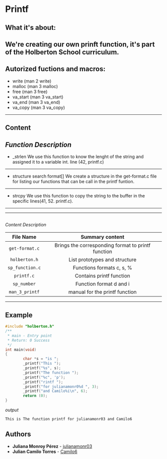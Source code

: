 # Printf

## What it's about:
We're creating our own prinft function, it's part of the Holberton School curriculum.
---
## Autorized fuctions and macros:
* write (man 2 write)
* malloc (man 3 malloc)
* free (man 3 free)
* va_start (man 3 va_start)
* va_end (man 3 va_end)
* va_copy (man 3 va_copy)
---
## Content
*Function Description*
----
- _strlen
 We use this function to know the lenght of the string and assigned it to a variable int. line (42, printf.c)
----
- structure search format[]
We create a structure in the get-format.c file for listing our functions that can be call in the printf funtion.
----
- strcpy
We use this function to copy the string to the buffer in the specific lines(41, 52. printf.c).
-----

-----
##
*Content Description*

| 	File Name   |				 Summary content				   |
|  		:---:   | 		     		:---: 	 					   |
|`get-format.c` |Brings the corresponding format to printf function|
|`holberton.h`  |List prototypes and structure					   |
|`sp_function.c`|Functions formats c, s, %  					   |
|`printf.c`	    |Contains printf function						   |
|`sp_number`	|Function format d and i						   |
|`man_3_printf`	|manual for the printf function					   |

------
## Example

```C
#include "holberton.h"
/**
 * main - Entry point
 * Return: 0 Success
 */
int main(void)
{
    	char *s = "is ";
		_printf("This ");
		_printf("%s", s);
		_printf("The function ");
		_printf("%c", 'p');
		_printf("rintf ");
		_printf("for julianamonr0%d ", 3);
		_printf("and Camilo%i\n", 6);
        return (0);
}
```
*output*

`This is The function printf for julianamonr03 and Camilo6`

## Authors
* **Juliana Monroy Pérez** - [julianamonr03](https://github.com/julianamonr03)
* **Julian Camilo Torres** - [Camilo6](https://github.com/Camilo6)